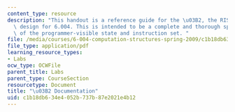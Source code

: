 ```yaml
---
content_type: resource
description: "This handout is a reference guide for the \u03B2, the RISC processor\
  \ design for 6.004. This is intended to be a complete and thorough specification\
  \ of the programmer-visible state and instruction set. "
file: /media/courses/6-004-computation-structures-spring-2009/c1b18db634e4052b737b87e2021e4b12_MIT6_004s09_lab_beta_doc.pdf
file_type: application/pdf
learning_resource_types:
- Labs
ocw_type: OCWFile
parent_title: Labs
parent_type: CourseSection
resourcetype: Document
title: "\u03B2 Documentation"
uid: c1b18db6-34e4-052b-737b-87e2021e4b12
---
```

